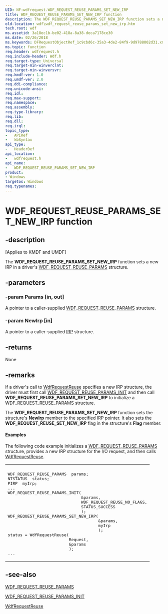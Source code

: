 ```yaml
---
UID: NF:wdfrequest.WDF_REQUEST_REUSE_PARAMS_SET_NEW_IRP
title: WDF_REQUEST_REUSE_PARAMS_SET_NEW_IRP function
description: The WDF_REQUEST_REUSE_PARAMS_SET_NEW_IRP function sets a new IRP in a driver's WDF_REQUEST_REUSE_PARAMS structure.
old-location: wdf\wdf_request_reuse_params_set_new_irp.htm
tech.root: wdf
ms.assetid: 3a18ec1b-be02-418a-8a38-deca7178ce30
ms.date: 02/26/2018
ms.keywords: DFRequestObjectRef_1c9cbd6c-35a3-4de2-84f9-9d9788002d31.xml, WDF_REQUEST_REUSE_PARAMS_SET_NEW_IRP, WDF_REQUEST_REUSE_PARAMS_SET_NEW_IRP function, kmdf.wdf_request_reuse_params_set_new_irp, wdf.wdf_request_reuse_params_set_new_irp, wdfrequest/WDF_REQUEST_REUSE_PARAMS_SET_NEW_IRP
ms.topic: function
req.header: wdfrequest.h
req.include-header: Wdf.h
req.target-type: Universal
req.target-min-winverclnt: 
req.target-min-winversvr: 
req.kmdf-ver: 1.0
req.umdf-ver: 2.0
req.ddi-compliance: 
req.unicode-ansi: 
req.idl: 
req.max-support: 
req.namespace: 
req.assembly: 
req.type-library: 
req.lib: 
req.dll: 
req.irql: 
topic_type:
-	APIRef
-	kbSyntax
api_type:
-	HeaderDef
api_location:
-	wdfrequest.h
api_name:
-	WDF_REQUEST_REUSE_PARAMS_SET_NEW_IRP
product:
- Windows
targetos: Windows
req.typenames: 
---
```


# WDF_REQUEST_REUSE_PARAMS_SET_NEW_IRP function


## -description


<p class="CCE_Message">[Applies to KMDF and UMDF]</p>

The <b>WDF_REQUEST_REUSE_PARAMS_SET_NEW_IRP</b> function sets a new IRP in a driver's <a href="https://msdn.microsoft.com/library/windows/hardware/ff552480">WDF_REQUEST_REUSE_PARAMS</a> structure.


## -parameters




### -param Params [in, out]

A pointer to a caller-supplied <a href="https://msdn.microsoft.com/library/windows/hardware/ff552480">WDF_REQUEST_REUSE_PARAMS</a> structure.


### -param NewIrp [in]

A pointer to a caller-supplied <a href="https://msdn.microsoft.com/library/windows/hardware/ff550694">IRP</a> structure.


## -returns



None




## -remarks



If a driver's call to <a href="https://msdn.microsoft.com/library/windows/hardware/ff550026">WdfRequestReuse</a> specifies a new IRP structure, the driver must first call <a href="https://msdn.microsoft.com/library/windows/hardware/ff552483">WDF_REQUEST_REUSE_PARAMS_INIT</a> and then call <b>WDF_REQUEST_REUSE_PARAMS_SET_NEW_IRP</b> to initialize a WDF_REQUEST_REUSE_PARAMS structure.

The <b>WDF_REQUEST_REUSE_PARAMS_SET_NEW_IRP</b> function sets the structure's <b>NewIrp</b> member to the specified IRP pointer. It also sets the <b>WDF_REQUEST_REUSE_SET_NEW_IRP</b> flag in the structure's <b>Flag</b> member.


#### Examples

The following code example initializes a <a href="https://msdn.microsoft.com/library/windows/hardware/ff552480">WDF_REQUEST_REUSE_PARAMS</a> structure, provides a new IRP structure for the I/O request, and then calls <a href="https://msdn.microsoft.com/library/windows/hardware/ff550026">WdfRequestReuse</a>.

<div class="code"><span codelanguage=""><table>
<tr>
<th></th>
</tr>
<tr>
<td>
<pre>WDF_REQUEST_REUSE_PARAMS  params;
NTSTATUS  status;
PIRP  myIrp;
...
WDF_REQUEST_REUSE_PARAMS_INIT(
                              &amp;params,
                              WDF_REQUEST_REUSE_NO_FLAGS,
                              STATUS_SUCCESS
                              );
WDF_REQUEST_REUSE_PARAMS_SET_NEW_IRP(
                                     &amp;params,
                                     myIrp
                                     );
status = WdfRequestReuse(
                         Request,
                         &amp;params
                         );
...</pre>
</td>
</tr>
</table></span></div>



## -see-also




<a href="https://msdn.microsoft.com/library/windows/hardware/ff552480">WDF_REQUEST_REUSE_PARAMS</a>



<a href="https://msdn.microsoft.com/library/windows/hardware/ff552483">WDF_REQUEST_REUSE_PARAMS_INIT</a>



<a href="https://msdn.microsoft.com/library/windows/hardware/ff550026">WdfRequestReuse</a>
 

 

